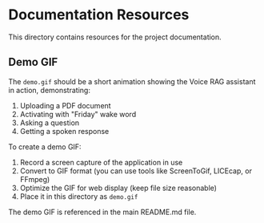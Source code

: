 # Documentation Resources

This directory contains resources for the project documentation.

## Demo GIF

The `demo.gif` should be a short animation showing the Voice RAG assistant in action, demonstrating:
1. Uploading a PDF document
2. Activating with "Friday" wake word
3. Asking a question
4. Getting a spoken response

To create a demo GIF:
1. Record a screen capture of the application in use
2. Convert to GIF format (you can use tools like ScreenToGif, LICEcap, or FFmpeg)
3. Optimize the GIF for web display (keep file size reasonable)
4. Place it in this directory as `demo.gif`

The demo GIF is referenced in the main README.md file.
